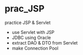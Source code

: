 # prac_JSP
practice JSP &amp; Servlet
<br>
* use Servlet with JSP
* JDBC using Oracle
* extract DAO & DTO from Servlet
* make Connection Pool
